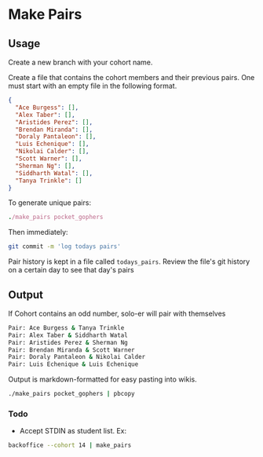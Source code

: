 # Make Pairs

## Usage
Create a new branch with your cohort name.

Create a file that contains the cohort members and their previous pairs. One must start with an empty file in the following format.

```json
{  
  "Ace Burgess": [],
  "Alex Taber": [],
  "Aristides Perez": [],
  "Brendan Miranda": [],
  "Doraly Pantaleon": [],
  "Luis Echenique": [],
  "Nikolai Calder": [],
  "Scott Warner": [],
  "Sherman Ng": [],
  "Siddharth Watal": [],
  "Tanya Trinkle": [] 
}

```

To generate unique pairs:
```ruby
./make_pairs pocket_gophers
```

Then immediately:

```bash
git commit -m 'log todays pairs'
```


Pair history is kept in a file called `todays_pairs`. Review the file's git history on a certain day to see that day's pairs



## Output

If Cohort contains an odd number, solo-er will pair with themselves

```sh
Pair: Ace Burgess & Tanya Trinkle  
Pair: Alex Taber & Siddharth Watal  
Pair: Aristides Perez & Sherman Ng  
Pair: Brendan Miranda & Scott Warner  
Pair: Doraly Pantaleon & Nikolai Calder  
Pair: Luis Echenique & Luis Echenique  

```

Output is markdown-formatted for easy pasting into wikis.

```sh
./make_pairs pocket_gophers | pbcopy
```

### Todo

- Accept STDIN as student list. Ex:
```sh
backoffice --cohort 14 | make_pairs
```
